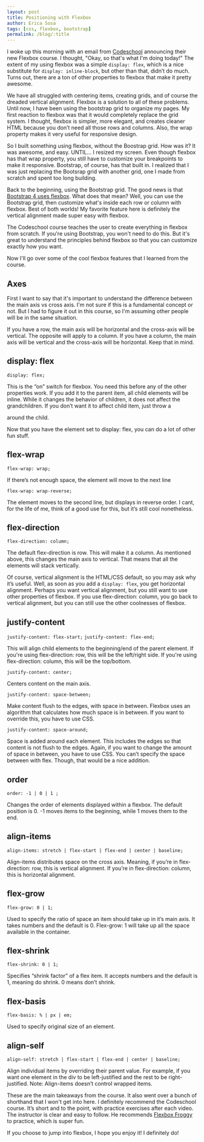 ```yaml
---
layout: post
title: Positioning with Flexbox
author: Erica Sosa
tags: [css, flexbox, bootstrap]
permalink: /blog/:title
---
```


I woke up this morning with an email from [Codeschool](https://www.codeschool.com "codeschool.com") announcing their new Flexbox course. I thought, "Okay, so that's what I'm doing today!" The extent of my using flexbox was a simple `display: flex`, which is a nice substitute for `display: inline-block`, but other than that, didn’t do much. Turns out, there are a ton of other properties to flexbox that make it pretty awesome.

We have all struggled with centering items, creating grids, and of course the dreaded vertical alignment. Flexbox is a solution to all of these problems. Until now, I have been using the bootstrap grid to organize my pages. My first reaction to flexbox was that it would completely replace the grid system. I thought, flexbox is simpler, more elegant, and creates cleaner HTML because you don’t need all those rows and columns. Also, the wrap property makes it very useful for responsive design.

So I built something using flexbox, without the Boostrap grid. How was it? It was awesome, and easy. UNTIL... I resized my screen. Even though flexbox has that wrap property, you still have to customize your breakpoints to make it responsive. Bootstrap, of course, has that built in. I realized that I was just replacing the Bootsrap grid with another grid, one I made from scratch and spent too long building.

Back to the beginning, using the Bootstrap grid. The good news is that [Bootstrap 4 uses flexbox](http://v4-alpha.getbootstrap.com/layout/flexbox-grid/ "boostrap 4 and flexbox"). What does that mean? Well, you can use the Bootstrap grid, then customize what's inside each row or column with flexbox. Best of both worlds! My favorite feature here is definitely the vertical alignment made super easy with flexbox.

The Codeschool course teaches the user to create everything in flexbox from scratch. If you're using Bootstrap, you won't need to do this. But it's great to understand the principles behind flexbox so that you can customize exactly how you want.

Now I'll go over some of the cool flexbox features that I learned from the course.

## Axes

First I want to say that it's important to understand the difference between the main axis vs cross axis. I'm not sure if this is a fundamental concept or not. But I had to figure it out in this course, so I'm assuming other people will be in the same situation.

If you have a row, the main axis will be horizontal and the cross-axis will be vertical. The opposite will apply to a column. If you have a column, the main axis will be vertical and the cross-axis will be horizontal. Keep that in mind.

## display: flex

`display: flex;`

This is the “on” switch for flexbox. You need this before any of the other properties work.
If you add it to the parent item, all child elements will be inline. While it changes the behavior of children, it does not affect the grandchildren. If you don’t want it to affect child item, just throw a <div> around the child.

Now that you have the element set to display: flex, you can do a lot of other fun stuff.

## flex-wrap

`flex-wrap: wrap;`

If there’s not enough space, the element will move to the next line

`flex-wrap: wrap-reverse;`

The element moves to the second line, but displays in reverse order. I cant, for the life of me, think of a good use for this, but it’s still cool nonetheless.

## flex-direction

`flex-direction: column;`

The default flex-direction is row. This will make it a column. As mentioned above, this changes the main axis to vertical. That means that all the elements will stack vertically.

Of course, vertical alignment is the HTML/CSS default, so you may ask why it’s useful. Well, as soon as you add a `display: flex`, you get horizontal alignment. Perhaps you want vertical alignment, but you still want to use other properties of flexbox. If you use flex-direction: column, you go back to vertical alignment, but you can still use the other coolnesses of flexbox.

## justify-content

`justify-content: flex-start;`
`justify-content: flex-end;`

This will align child elements to the beginning/end of the parent element. If you're using flex-direction: row, this will be the left/right side. If you're using flex-direction: column, this will be the top/bottom.

`justify-content: center;`

Centers content on the main axis.

`justify-content: space-between;`

Make content flush to the edges, with space in between. Flexbox uses an algorithm that calculates how much space is in between. If you want to override this, you have to use CSS.

`justify-content: space-around;`

Space is added around each element. This includes the edges so that content is not flush to the edges. Again, if you want to change the amount of space in between, you have to use CSS. You can’t specify the space between with flex. Though, that would be a nice addition.

## order

`order: -1 | 0 | 1 ;`

Changes the order of elements displayed within a flexbox. The default position is 0. -1 moves items to the beginning, while 1 moves them to the end.

## align-items

`align-items: stretch | flex-start | flex-end | center | baseline;`

Align-items distributes space on the cross axis. Meaning, if you’re in flex-direction: row, this is vertical alignment. If you’re in flex-direction: column, this is horizontal alignment.

## flex-grow

`flex-grow: 0 | 1;`

Used to specify the ratio of space an item should take up in it’s main axis. It takes numbers and the default is 0. Flex-grow: 1 will take up all the space available in the container.

## flex-shrink

`flex-shrink: 0 | 1;`

Specifies “shrink factor” of a flex item. It accepts numbers and the default is 1, meaning do shrink. 0 means don’t shrink.

## flex-basis

`flex-basis: % | px | em;`

Used to specify original size of an element.

## align-self

`align-self: stretch | flex-start | flex-end | center | baseline;`

Align individual items by overriding their parent value. For example, if you want one element in the div to be left-justified and the rest to be right-justified. Note: Align-items doesn’t control wrapped items.

These are the main takeaways from the course. It also went over a bunch of shorthand that I won't get into here.
I definitely recommend the Codeschool course. It’s short and to the point, with practice exercises after each video. The instructor is clear and easy to follow. He recommends [Flexbox Froggy](http://flexboxfroggy.com/ "flexbox froggy") to practice, which is super fun.

If you choose to jump into flexbox, I hope you enjoy it! I definitely do!



